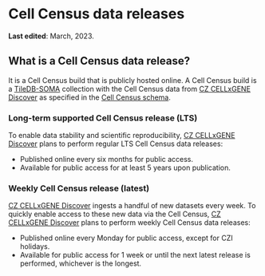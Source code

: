 # Cell Census data releases 

**Last edited**: March, 2023.

## What is a Cell Census data release?

It is a Cell Census build that is publicly hosted online. A Cell Census build is 
a [TileDB-SOMA](https://github.com/single-cell-data/TileDB-SOMA) collection with the Cell Census data from [CZ CELLxGENE Discover](https://cellxgene.cziscience.com/) as specified in the [Cell Census schema](https://github.com/chanzuckerberg/cell-census/blob/main/docs/cell_census_schema.md#data-encoding-and-organization). 

### Long-term supported Cell Census release (LTS)

To enable data stability and scientific reproducibility, [CZ CELLxGENE Discover](https://cellxgene.cziscience.com/) plans to perform regular LTS Cell Census data releases:

* Published online every six months for public access.
* Available for public access for at least 5 years upon publication.
 

### Weekly Cell Census release (latest)

[CZ CELLxGENE Discover](https://cellxgene.cziscience.com/) ingests a handful of new datasets every week. To quickly enable access to these new data via the Cell Census,  [CZ CELLxGENE Discover](https://cellxgene.cziscience.com/) plans to perform weekly Cell Census data releases:

* Published online every Monday for public access, except for CZI holidays. 
* Available for public access for 1 week or until the next latest release is performed, whichever is the longest.